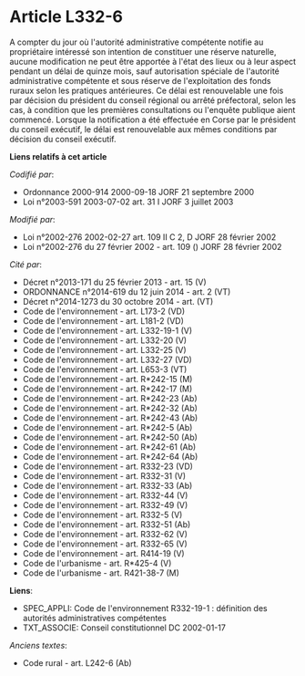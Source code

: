 # Article L332-6

A compter du jour où l'autorité administrative compétente notifie au propriétaire intéressé son intention de constituer une
réserve naturelle, aucune modification ne peut être apportée à l'état des lieux ou à leur aspect pendant un délai de quinze
mois, sauf autorisation spéciale de l'autorité administrative compétente et sous réserve de l'exploitation des fonds ruraux
selon les pratiques antérieures. Ce délai est renouvelable une fois par décision du président du conseil régional ou arrêté
préfectoral, selon les cas, à condition que les premières consultations ou l'enquête publique aient commencé. Lorsque la
notification a été effectuée en Corse par le président du conseil exécutif, le délai est renouvelable aux mêmes conditions
par décision du conseil exécutif.

**Liens relatifs à cet article**

_Codifié par_:

  - Ordonnance 2000-914 2000-09-18 JORF 21 septembre 2000
  - Loi n°2003-591 2003-07-02 art. 31 I JORF 3 juillet 2003

_Modifié par_:

  - Loi n°2002-276 2002-02-27 art. 109 II C 2, D JORF 28 février 2002
  - Loi n°2002-276 du 27 février 2002 - art. 109 () JORF 28 février 2002

_Cité par_:

  - Décret n°2013-171 du 25 février 2013 - art. 15 (V)
  - ORDONNANCE n°2014-619 du 12 juin 2014 - art. 2 (VT)
  - Décret n°2014-1273 du 30 octobre 2014 - art. (VT)
  - Code de l'environnement - art. L173-2 (VD)
  - Code de l'environnement - art. L181-2 (VD)
  - Code de l'environnement - art. L332-19-1 (V)
  - Code de l'environnement - art. L332-20 (V)
  - Code de l'environnement - art. L332-25 (V)
  - Code de l'environnement - art. L332-27 (VD)
  - Code de l'environnement - art. L653-3 (VT)
  - Code de l'environnement - art. R*242-15 (M)
  - Code de l'environnement - art. R*242-17 (M)
  - Code de l'environnement - art. R*242-23 (Ab)
  - Code de l'environnement - art. R*242-32 (Ab)
  - Code de l'environnement - art. R*242-43 (Ab)
  - Code de l'environnement - art. R*242-5 (Ab)
  - Code de l'environnement - art. R*242-50 (Ab)
  - Code de l'environnement - art. R*242-61 (Ab)
  - Code de l'environnement - art. R*242-64 (Ab)
  - Code de l'environnement - art. R332-23 (VD)
  - Code de l'environnement - art. R332-31 (V)
  - Code de l'environnement - art. R332-33 (Ab)
  - Code de l'environnement - art. R332-44 (V)
  - Code de l'environnement - art. R332-49 (V)
  - Code de l'environnement - art. R332-5 (V)
  - Code de l'environnement - art. R332-51 (Ab)
  - Code de l'environnement - art. R332-62 (V)
  - Code de l'environnement - art. R332-65 (V)
  - Code de l'environnement - art. R414-19 (V)
  - Code de l'urbanisme - art. R*425-4 (V)
  - Code de l'urbanisme - art. R421-38-7 (M)

**Liens**:

  - SPEC_APPLI: Code de l'environnement R332-19-1 : définition des autorités administratives compétentes
  - TXT_ASSOCIE: Conseil constitutionnel DC 2002-01-17

_Anciens textes_:

  - Code rural - art. L242-6 (Ab)
